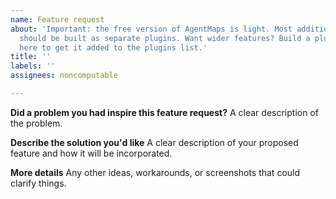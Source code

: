 ```yaml
---
name: Feature request
about: 'Important: the free version of AgentMaps is light. Most additional features
  should be built as separate plugins. Want wider features? Build a plugin! Post it
  here to get it added to the plugins list.'
title: ''
labels: ''
assignees: noncomputable

---
```


**Did a problem you had inspire this feature request?**
A clear description of the problem.

**Describe the solution you'd like**
A clear description of your proposed feature and how it will be incorporated.

**More details**
Any other ideas, workarounds, or screenshots that could clarify things.
